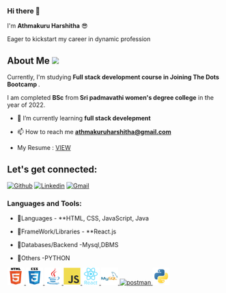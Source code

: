 ### Hi there 👋

I'm   <b>Athmakuru Harshitha</b> :sunglasses:<br/>

Eager to kickstart my career in dynamic profession

<h2>About Me <img height="40" src="https://raw.githubusercontent.com/innng/innng/master/assets/kyubey.gif"/> </h2>

Currently, I'm  studying <b>Full stack development course in Joining The Dots Bootcamp </b>.

I am completed <b>BSc</b> from<b> Sri padmavathi women's degree college</b> in the year of 2022.

- 🌱 I’m currently learning **full stack develepment**

- 📫 How to reach me **athmakuruharshitha@gmail.com**

- My Resume : <a href="https://docs.google.com/document/d/1iRJ2CQJGWP9VCCmQv7mDzg3bMBXyA8-wKJg79nIdu_4/edit?usp=sharing">VIEW</a>

<h2 align="left">Let's get connected:</h2>

[![Github](https://img.shields.io/badge/-Github-000?style=flat&logo=Github&logoColor=white)](https://github.com/Harshitha-reddy88)
[![Linkedin](https://img.shields.io/badge/-LinkedIn-blue?style=flat&logo=Linkedin&logoColor=white)](https://www.linkedin.com/in/athmakuru-harshitha-1378b8251/)
[![Gmail](https://img.shields.io/badge/-Gmail-c14438?style=flat&logo=Gmail&logoColor=white)](athmakuruharshitha@gmail.com)

<h3 align="left">Languages and Tools:</h3>

   - :dart:Languages - **HTML, CSS, JavaScript, Java<br/>
  
   - :dart:FrameWork/Libraries - **React.js<br/>
  
   - :dart:Databases/Backend -Mysql,DBMS<br/>
  
  - :dart:Others -PYTHON
<p align="left">
  <a href="https://www.w3.org/html/" target="_blank" rel="noreferrer"> 
       <img src="https://raw.githubusercontent.com/devicons/devicon/master/icons/html5/html5-original-wordmark.svg" alt="html5" width="40" 
        height="40"/> 
  </a>
  
  <a href="https://www.w3schools.com/css/" target="_blank" rel="noreferrer"> 
       <img src="https://raw.githubusercontent.com/devicons/devicon/master/icons/css3/css3-original-wordmark.svg" alt="css3" width="40" 
       height="40"/> 
  </a> 
  
  <a href="https://www.java.com" target="_blank" rel="noreferrer"> 
        <img src="https://raw.githubusercontent.com/devicons/devicon/master/icons/java/java-original.svg" alt="java" width="40" height="40"/> 
  </a> 
  
  <a href="https://developer.mozilla.org/en-US/docs/Web/JavaScript" target="_blank" rel="noreferrer"> 
        <img src="https://raw.githubusercontent.com/devicons/devicon/master/icons/javascript/javascript-original.svg" alt="javascript" 
         width="40" height="40"/> 
  </a> 

  <a href="https://www.mysql.com/" target="_blank" rel="noreferrer"> 
     <img src="https://raw.githubusercontent.com/devicons/devicon/master/icons/react/react-original-wordmark.svg" alt="react" width="40" 
      height="40"/> </a> <a href="https://postman.com" target="_blank" rel="noreferrer"/>
        <img src="https://raw.githubusercontent.com/devicons/devicon/master/icons/mysql/mysql-original-wordmark.svg" alt="mysql" width="40" 
       height="40"/> 
     <img src="https://www.vectorlogo.zone/logos/getpostman/getpostman-icon.svg" alt="postman" width="40" height="40"/> 
  </a>
  
  <a href="https://www.python.org" target="_blank" rel="noreferrer"> 
         <img src="https://raw.githubusercontent.com/devicons/devicon/master/icons/python/python-original.svg" alt="python" width="40" 
         height="40"/> 
  </a> 
  <a href="https://reactjs.org/" target="_blank" rel="noreferrer"> </a> 
  <a href="https://reactnative.dev/" target="_blank" rel="noreferrer">  </a>

  
</p>

